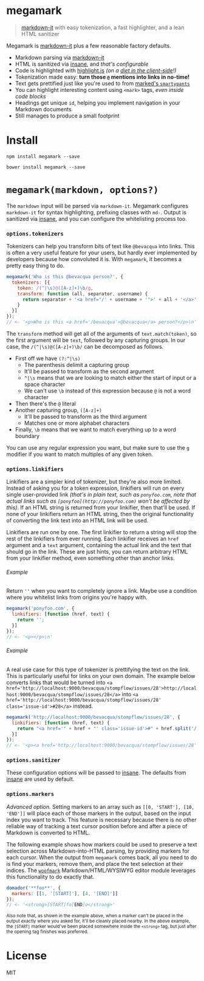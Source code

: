 # megamark

> [markdown-it][1] with easy tokenization, a fast highlighter, and a lean HTML sanitizer

Megamark is [markdown-it][1] plus a few reasonable factory defaults.

- Markdown parsing via [markdown-it][1]
- HTML is sanitized via [insane][2], and _that's configurable_
- Code is highlighted with [highlight.js][3] _(on a [diet in the client-side][4]!)_
- Tokenization made easy: **turn those `@` mentions into links in no-time!**
- Text gets prettified just like you're used to from [marked's `smartypants`][5]
- You can highlight interesting content using `<mark>` tags, _even inside code blocks_
- Headings get unique `id`, helping you implement navigation in your Markdown documents
- Still manages to produce a small footprint

# Install

```shell
npm install megamark --save
```

```shell
bower install megamark --save
```

# `megamark(markdown, options?)`

The `markdown` input will be parsed via `markdown-it`. Megamark configures `markdown-it` for syntax highlighting, prefixing classes with `md-`. Output is sanitized via [insane][2], and you can configure the whitelisting process too.

### `options.tokenizers`

Tokenizers can help you transform bits of text like `@bevacqua` into links. This is often a very useful feature for your users, but hardly ever implemented by developers because how convoluted it is. With `megamark`, it becomes a pretty easy thing to do.

```js
megamark('Who is this @bevacqua person?', {
  tokenizers: [{
    token: /(^|\s)@([A-z]+)\b/g,
    transform: function (all, separator, username) {
      return separator + '<a href="/' + username + '">' + all + '</a>';
    }
  }]
});
// <- '<p>Who is this <a href='/bevacqua'>@bevacqua</a> person?</p>\n'
```

The `transform` method will get all of the arguments of `text.match(token)`, so the first argument will be `text`, followed by any capturing groups. In our case, the `/(^|\s)@([A-z]+)\b/` can be decomposed as follows.

- First off we have `(?:^|\s)`
  - The parenthesis delimit a capturing group
  - It'll be passed to transform as the second argument
  - `^|\s` means that we are looking to match either the start of input or a space character
  - We can't use `\b` instead of this expression because `@` is not a word character
- Then there's the `@` literal
- Another capturing group, `([A-z]+)`
  - It'll be passed to transform as the third argument
  - Matches one or more alphabet characters
- Finally, `\b` means that we want to match everything up to a word boundary

You can use any regular expression you want, but make sure to use the `g` modifier if you want to match multiples of any given token.

### `options.linkifiers`

Linkifiers are a simpler kind of tokenizer, but they're also more limited. Instead of asking you for a token expression, linkifiers will run on every single user-provided link _(that's in plain text, such as `ponyfoo.com`, note that actual links such as `[ponyfoo](http://ponyfoo.com)` won't be affected by this)_. If an HTML string is returned from your linkifier, then that'll be used. If none of your linkifiers return an HTML string, then the original functionality of converting the link text into an HTML link will be used.

Linkifiers are run one by one. The first linkifier to return a string will stop the rest of the linkifiers from ever running. Each linkifier receives an `href` argument and a `text` argument, containing the actual link and the text that should go in the link. These are just hints, you can return arbitrary HTML from your linkifier method, even something other than anchor links.

###### Example

Return `''` when you want to completely ignore a link. Maybe use a condition where you whitelist links from origins you're happy with.

```js
megamark('ponyfoo.com', {
  linkifiers: [function (href, text) {
    return '';
  }]
});
// <- '<p></p>\n'
```

###### Example

A real use case for this type of tokenizer is prettifying the text on the link. This is particularly useful for links on your own domain. The example below converts links that would be turned into `<a href='http://localhost:9000/bevacqua/stompflow/issues/28'>http://localhost:9000/bevacqua/stompflow/issues/28</a>` into `<a href='http://localhost:9000/bevacqua/stompflow/issues/28' class='issue-id'>#28</a>` instead.

```js
megamark('http://localhost:9000/bevacqua/stompflow/issues/28', {
  linkifiers: [function (href, text) {
    return "<a href='" + href + "' class='issue-id'>#" + href.split('/').pop() + "</a>";
  }]
});
// <- '<p><a href='http://localhost:9000/bevacqua/stompflow/issues/28' class='issue-id'>#28</a></p>\n'
```

### `options.sanitizer`

These configuration options will be passed to [insane][2]. The defaults from [insane][2] are used by default.

### `options.markers`

_Advanced option._ Setting markers to an array such as `[[0, 'START'], [10, 'END']]` will place each of those markers in the output, based on the input index you want to track. This feature is necessary because there is no other reliable way of tracking a text cursor position before and after a piece of Markdown is converted to HTML.

The following example shows how markers could be used to preserve a text selection across Markdown-into-HTML parsing, by providing markers for each cursor. When the output from `megamark` comes back, all you need to do is find your markers, remove them, and place the text selection at their indices. The [`woofmark`][6] Markdown/HTML/WYSIWYG editor module leverages this functionality to do exactly that.

```js
domador('**foo**', {
  markers: [[1, '[START]'], [4, '[END]']]
});
// <- '<strong>[START]fo[END]o</strong>'
```

<sub>Also note that, as shown in the example above, when a marker can't be placed in the output exactly where you asked for, it'll be cleanly placed nearby. In the above example, the `[START]` marker would've been placed somewhere inside the `<strong>` tag, but just after the opening tag finishes was preferred.</sub>

# License

MIT

[1]: https://github.com/markdown-it/markdown-it
[2]: https://github.com/bevacqua/insane
[3]: https://github.com/isagalaev/highlight.js
[4]: https://github.com/bevacqua/highlight-redux
[5]: https://github.com/chjj/marked#smartypants
[6]: https://github.com/bevacqua/woofmark
